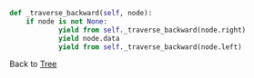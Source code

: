 ```python
def _traverse_backward(self, node):
    if node is not None:
            yield from self._traverse_backward(node.right)
            yield node.data
            yield from self._traverse_backward(node.left)
```

Back to [Tree](3-topic.md)